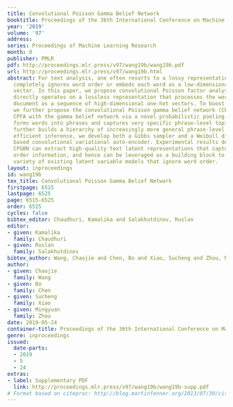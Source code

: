 ```yaml
---
title: Convolutional Poisson Gamma Belief Network
booktitle: Proceedings of the 36th International Conference on Machine Learning
year: '2019'
volume: '97'
address: 
series: Proceedings of Machine Learning Research
month: 0
publisher: PMLR
pdf: http://proceedings.mlr.press/v97/wang19b/wang19b.pdf
url: http://proceedings.mlr.press/v97/wang19b.html
abstract: For text analysis, one often resorts to a lossy representation that either
  completely ignores word order or embeds each word as a low-dimensional dense feature
  vector. In this paper, we propose convolutional Poisson factor analysis (CPFA) that
  directly operates on a lossless representation that processes the words in each
  document as a sequence of high-dimensional one-hot vectors. To boost its performance,
  we further propose the convolutional Poisson gamma belief network (CPGBN) that couples
  CPFA with the gamma belief network via a novel probabilistic pooling layer. CPFA
  forms words into phrases and captures very specific phrase-level topics, and CPGBN
  further builds a hierarchy of increasingly more general phrase-level topics. For
  efficient inference, we develop both a Gibbs sampler and a Weibull distribution
  based convolutional variational auto-encoder. Experimental results demonstrate that
  CPGBN can extract high-quality text latent representations that capture the word
  order information, and hence can be leveraged as a building block to enrich a wide
  variety of existing latent variable models that ignore word order.
layout: inproceedings
id: wang19b
tex_title: Convolutional Poisson Gamma Belief Network
firstpage: 6515
lastpage: 6525
page: 6515-6525
order: 6515
cycles: false
bibtex_editor: Chaudhuri, Kamalika and Salakhutdinov, Ruslan
editor:
- given: Kamalika
  family: Chaudhuri
- given: Ruslan
  family: Salakhutdinov
bibtex_author: Wang, Chaojie and Chen, Bo and Xiao, Sucheng and Zhou, Mingyuan
author:
- given: Chaojie
  family: Wang
- given: Bo
  family: Chen
- given: Sucheng
  family: Xiao
- given: Mingyuan
  family: Zhou
date: 2019-05-24
container-title: Proceedings of the 36th International Conference on Machine Learning
genre: inproceedings
issued:
  date-parts:
  - 2019
  - 5
  - 24
extras:
- label: Supplementary PDF
  link: http://proceedings.mlr.press/v97/wang19b/wang19b-supp.pdf
# Format based on citeproc: http://blog.martinfenner.org/2013/07/30/citeproc-yaml-for-bibliographies/
---
```


